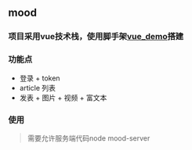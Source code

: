 ## mood

### 项目采用vue技术栈，使用脚手架[vue_demo](https://github.com/Shenxiaoy/vue_demo.git)搭建

### 功能点
- 登录 + token
- article 列表
- 发表 + 图片 + 视频 + 富文本

### 使用
> 需要允许服务端代码node mood-server